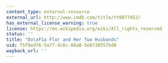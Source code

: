 ```yaml
---
content_type: external-resource
external_url: http://www.imdb.com/title/tt0077452/
has_external_license_warning: true
license: https://en.wikipedia.org/wiki/All_rights_reserved
status: ''
title: "Do\xF1a Flor and Her Two Husbands"
uid: f5f9ed76-5a77-4c8c-88a8-5eb738557bd8
wayback_url: ''
---
```

